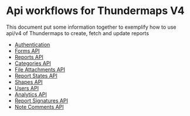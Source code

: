 # Api workflows for Thundermaps V4
This document put some information together to exemplify how to use api/v4 of
Thundermaps to create, fetch and update reports

- [Authentication](#authentication)
- [Forms API](#forms-api)
- [Reports API](#reports-api)
- [Categories API](#categories-api)
- [File Attachments API](#file-attachments-api)
- [Report States API](#report-states-api)
- [Shapes API](#shapes-api)
- [Users API](#users-api)
- [Analytics API](#analytics-api)
- [Report Signatures API](#report-signatures-api)
- [Note Comments API](#note-comments-api)
